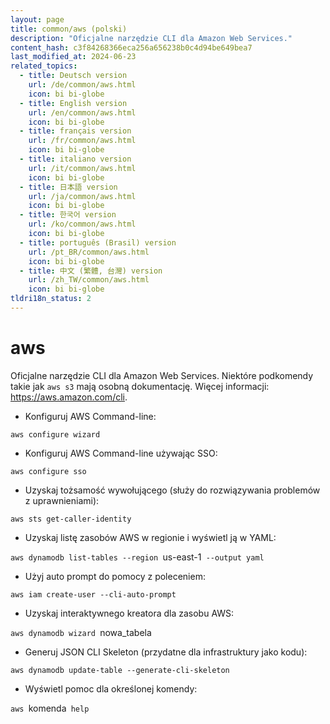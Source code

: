 ```yaml
---
layout: page
title: common/aws (polski)
description: "Oficjalne narzędzie CLI dla Amazon Web Services."
content_hash: c3f84268366eca256a656238b0c4d94be649bea7
last_modified_at: 2024-06-23
related_topics:
  - title: Deutsch version
    url: /de/common/aws.html
    icon: bi bi-globe
  - title: English version
    url: /en/common/aws.html
    icon: bi bi-globe
  - title: français version
    url: /fr/common/aws.html
    icon: bi bi-globe
  - title: italiano version
    url: /it/common/aws.html
    icon: bi bi-globe
  - title: 日本語 version
    url: /ja/common/aws.html
    icon: bi bi-globe
  - title: 한국어 version
    url: /ko/common/aws.html
    icon: bi bi-globe
  - title: português (Brasil) version
    url: /pt_BR/common/aws.html
    icon: bi bi-globe
  - title: 中文 (繁體, 台灣) version
    url: /zh_TW/common/aws.html
    icon: bi bi-globe
tldri18n_status: 2
---
```

# aws

Oficjalne narzędzie CLI dla Amazon Web Services.
Niektóre podkomendy takie jak `aws s3` mają osobną dokumentację.
Więcej informacji: <https://aws.amazon.com/cli>.

- Konfiguruj AWS Command-line:

`aws configure wizard`

- Konfiguruj AWS Command-line używając SSO:

`aws configure sso`

- Uzyskaj tożsamość wywołującego (służy do rozwiązywania problemów z uprawnieniami):

`aws sts get-caller-identity`

- Uzyskaj listę zasobów AWS w regionie i wyświetl ją w YAML:

`aws dynamodb list-tables --region `<span class="tldr-var badge badge-pill bg-dark-lm bg-white-dm text-white-lm text-dark-dm font-weight-bold">us-east-1</span>` --output yaml`

- Użyj auto prompt do pomocy z poleceniem:

`aws iam create-user --cli-auto-prompt`

- Uzyskaj interaktywnego kreatora dla zasobu AWS:

`aws dynamodb wizard `<span class="tldr-var badge badge-pill bg-dark-lm bg-white-dm text-white-lm text-dark-dm font-weight-bold">nowa_tabela</span>

- Generuj JSON CLI Skeleton (przydatne dla infrastruktury jako kodu):

`aws dynamodb update-table --generate-cli-skeleton`

- Wyświetl pomoc dla określonej komendy:

`aws `<span class="tldr-var badge badge-pill bg-dark-lm bg-white-dm text-white-lm text-dark-dm font-weight-bold">komenda</span>` help`

